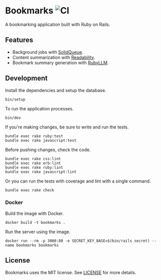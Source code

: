 # Bookmarks ![CI](https://github.com/tristandunn/bookmarks/workflows/CI/badge.svg)

A bookmarking application built with Ruby on Rails.

## Features

* Background jobs with [SolidQueue][].
* Content summarization with [Readability][].
* Bookmark summary generation with [RubyLLM][].

## Development

Install the dependencies and setup the database.

```
bin/setup
```

To run the application processes.

```
bin/dev
```

If you're making changes, be sure to write and run the tests.

```
bundle exec rake ruby:test
bundle exec rake javascript:test
```

Before pushing changes, check the code.

```
bundle exec rake css:lint
bundle exec rake erb:lint
bundle exec rake ruby:lint
bundle exec rake javascript:lint
```

Or you can run the tests with coverage and lint with a single command.

```
bundle exec rake check
```

### Docker

Build the image with Docker.

```
docker build -t bookmarks .
```

Run the server using the image.

```
docker run --rm -p 3000:80 -e SECRET_KEY_BASE=$(bin/rails secret) --name bookmarks bookmarks
```

## License

Bookmarks uses the MIT license. See [LICENSE](LICENSE) for more details.

[Readability]: https://github.com/cantino/ruby-readability
[RubyLLM]: https://rubyllm.com
[SolidQueue]: https://github.com/rails/solid_queue/
